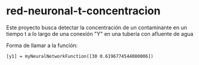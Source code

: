 # red-neuronal-t-concentracion
Este proyecto busca detectar la concentración de un contaminante en un tiempo t a lo largo de una conexión "Y" en una tubería con afluente de agua


Forma de llamar a la función:
```
[y1] = myNeuralNetworkFunction([30 0.6196774544080006])
```

